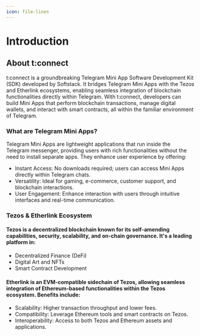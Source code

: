 ```yaml
---
icon: file-lines
---
```


# Introduction

## About t:connect

t:connect is a groundbreaking Telegram Mini App Software Development Kit (SDK) developed by Softstack. It bridges Telegram Mini Apps with the Tezos and Etherlink ecosystems, enabling seamless integration of blockchain functionalities directly within Telegram. With t:connect, developers can build Mini Apps that perform blockchain transactions, manage digital wallets, and interact with smart contracts, all within the familiar environment of Telegram.

### What are Telegram Mini Apps?

Telegram Mini Apps are lightweight applications that run inside the Telegram messenger, providing users with rich functionalities without the need to install separate apps. They enhance user experience by offering:

* Instant Access: No downloads required; users can access Mini Apps directly within Telegram chats.
* Versatility: Ideal for gaming, e-commerce, customer support, and blockchain interactions.
* User Engagement: Enhance interaction with users through intuitive interfaces and real-time communication.

### Tezos & Etherlink Ecosystem

#### Tezos is a decentralized blockchain known for its self-amending capabilities, security, scalability, and on-chain governance. It's a leading platform in:

* Decentralized Finance (DeFi)
* Digital Art and NFTs
* Smart Contract Development

#### Etherlink is an EVM-compatible sidechain of Tezos, allowing seamless integration of Ethereum-based functionalities within the Tezos ecosystem. Benefits include:

* Scalability: Higher transaction throughput and lower fees.
* Compatibility: Leverage Ethereum tools and smart contracts on Tezos.
* Interoperability: Access to both Tezos and Ethereum assets and applications.
